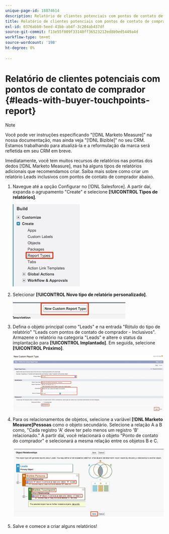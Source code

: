 ```yaml
---
unique-page-id: 18874614
description: Relatório de clientes potenciais com pontos de contato de comprador - [!DNL Marketo Measure] - Documentação do produto
title: Relatório de clientes potenciais com pontos de contato de comprador
exl-id: 0376abb0-5eed-41bb-ab4f-3c204ab437df
source-git-commit: f13e55f009f33140ff36523212ed8b9ed5449a4d
workflow-type: tm+mt
source-wordcount: '198'
ht-degree: 0%

---
```


# Relatório de clientes potenciais com pontos de contato de comprador {#leads-with-buyer-touchpoints-report}

>[!NOTE]
>
>Você pode ver instruções especificando &quot;[!DNL Marketo Measure]&quot; na nossa documentação, mas ainda veja &quot;[!DNL Bizible]&quot; no seu CRM. Estamos trabalhando para atualizá-la e a reformulação da marca será refletida em seu CRM em breve.

Imediatamente, você tem muitos recursos de relatórios nas pontas dos dedos [!DNL Marketo Measure], mas há alguns tipos de relatórios adicionais que recomendamos criar. Saiba mais sobre como criar um relatório Leads inclusivos com pontos de contato de comprador abaixo.

1. Navegue até a opção Configurar no [!DNL Salesforce]. A partir daí, expanda o agrupamento &quot;Create&quot; e selecione **[!UICONTROL Tipos de relatórios]**.

   ![](assets/1.jpg)

1. Selecionar **[!UICONTROL Novo tipo de relatório personalizado]**.

   ![](assets/2.jpg)

1. Defina o objeto principal como &quot;Leads&quot; e na entrada &quot;Rótulo do tipo de relatório&quot; &quot;Leads com pontos de contato de comprador - Inclusivos&quot;. Armazene o relatório na categoria &quot;Leads&quot; e altere o status da implantação para **[!UICONTROL Implantado]**. Em seguida, selecione **[!UICONTROL Próximo]**.

   ![](assets/3.jpg)

1. Para os relacionamentos de objetos, selecione a variável **[!DNL Marketo Measure]Pessoas** como o objeto secundário. Selecione a relação A a B como, &quot;Cada registro &#39;A&#39; deve ter pelo menos um registro &#39;B&#39; relacionado.&quot; A partir daí, você relacionará o objeto &quot;Ponto de contato do comprador&quot; e selecionará a mesma relação entre os objetos B e C.

   ![](assets/4.jpg)

1. Salve e comece a criar alguns relatórios!

